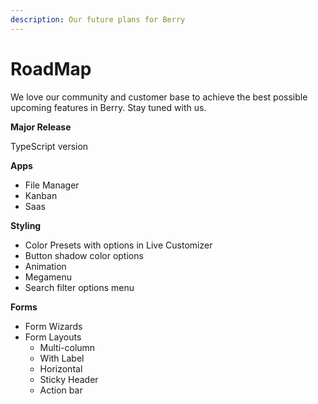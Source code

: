 ```yaml
---
description: Our future plans for Berry
---
```


# RoadMap

We love our community and customer base to achieve the best possible upcoming features in Berry. Stay tuned with us.

**Major Release**

TypeScript version

**Apps**

* File Manager
* Kanban
* Saas

**Styling**

* Color Presets with options in Live Customizer
* Button shadow color options
* Animation
* Megamenu
* Search filter options menu

**Forms**

* Form Wizards
* Form Layouts
  * Multi-column
  * With Label
  * Horizontal
  * Sticky Header
  * Action bar

